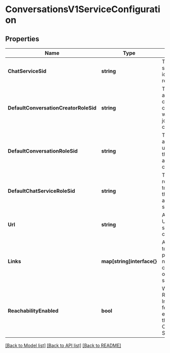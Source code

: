# ConversationsV1ServiceConfiguration

## Properties

Name | Type | Description | Notes
------------ | ------------- | ------------- | -------------
**ChatServiceSid** | **string** | The unique string that identifies the resource |[optional] 
**DefaultConversationCreatorRoleSid** | **string** | The role assigned to a conversation creator user when they join a new conversation |[optional] 
**DefaultConversationRoleSid** | **string** | The role assigned to users when they are added to a conversation |[optional] 
**DefaultChatServiceRoleSid** | **string** | The service role assigned to users when they are added to the service |[optional] 
**Url** | **string** | An absolute URL for this service configuration. |[optional] 
**Links** | **map[string]interface{}** | Absolute URL to access the push notifications configuration of this service. |[optional] 
**ReachabilityEnabled** | **bool** | Whether the Reachability Indicator feature is enabled for this Conversations Service |[optional] 

[[Back to Model list]](../README.md#documentation-for-models) [[Back to API list]](../README.md#documentation-for-api-endpoints) [[Back to README]](../README.md)


